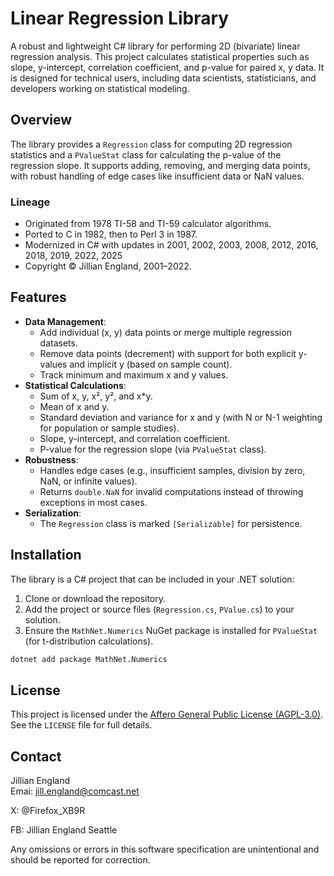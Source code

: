 # Linear Regression Library

A robust and lightweight C# library for performing 2D (bivariate) linear regression analysis. This project calculates statistical properties such as slope, y-intercept, correlation coefficient, and p-value for paired x, y data. It is designed for technical users, including data scientists, statisticians, and developers working on statistical modeling.

## Overview

The library provides a `Regression` class for computing 2D regression statistics and a `PValueStat` class for calculating the p-value of the regression slope. It supports adding, removing, and merging data points, with robust handling of edge cases like insufficient data or NaN values.

### Lineage
- Originated from 1978 TI-58 and TI-59 calculator algorithms.
- Ported to C in 1982, then to Perl 3 in 1987.
- Modernized in C# with updates in 2001, 2002, 2003, 2008, 2012, 2016, 2018, 2019, 2022, 2025
- Copyright © Jillian England, 2001–2022.

## Features

- **Data Management**:
  - Add individual (x, y) data points or merge multiple regression datasets.
  - Remove data points (decrement) with support for both explicit y-values and implicit y (based on sample count).
  - Track minimum and maximum x and y values.
- **Statistical Calculations**:
  - Sum of x, y, x², y², and x*y.
  - Mean of x and y.
  - Standard deviation and variance for x and y (with N or N-1 weighting for population or sample studies).
  - Slope, y-intercept, and correlation coefficient.
  - P-value for the regression slope (via `PValueStat` class).
- **Robustness**:
  - Handles edge cases (e.g., insufficient samples, division by zero, NaN, or infinite values).
  - Returns `double.NaN` for invalid computations instead of throwing exceptions in most cases.
- **Serialization**:
  - The `Regression` class is marked `[Serializable]` for persistence.

## Installation

The library is a C# project that can be included in your .NET solution:

1. Clone or download the repository.
2. Add the project or source files (`Regression.cs`, `PValue.cs`) to your solution.
3. Ensure the `MathNet.Numerics` NuGet package is installed for `PValueStat` (for t-distribution calculations).

```bash
dotnet add package MathNet.Numerics
```
## License

This project is licensed under the [Affero General Public License (AGPL-3.0)](./LICENSE). See the `LICENSE` file for full details.

## Contact

Jillian England  
Emai: jill.england@comcast.net

X: @Firefox_XB9R

FB: Jillian England Seattle

Any omissions or errors in this software specification are unintentional and should be reported for correction. 
